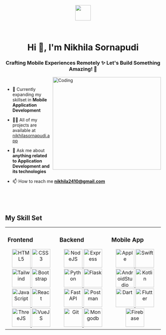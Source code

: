 <div align="center">
    <img src="https://user-images.githubusercontent.com/74038190/212284087-bbe7e430-757e-4901-90bf-4cd2ce3e1852.gif" align="center" height="50" width="50" />
</div>

<p align="center">&nbsp;</p>


<h1 align="center">Hi 👋, I'm Nikhila Sornapudi</h1>
<h3 align="center">Crafting Mobile Experiences Remotely ✨ Let's Build Something Amazing! 🚀</h3>
<img align="right" alt="Coding" width="350" src="https://user-images.githubusercontent.com/74038190/216656977-ef584e23-480a-4d1c-8c3f-7d045910ddc9.gif" height="300">
<p align="center">&nbsp;</p>


- 🌱 Currently expanding my skillset in **Mobile Application Development**

- 👨‍💻 All of my projects are available at [nikhilasornapudi.app](https://nikhilasornapudi.vercel.app/)

- 💬 Ask me about **anything related to Application Development and its technologies**

- 📫 How to reach me **nikhila2410@gmail.com**

<p align="center">&nbsp;</p>

<br/>  

## My Skill Set  
<table><tr><td valign="top" width="25%">

### Frontend  
<div align="center">
<a href="https://developer.mozilla.org/en-US/docs/Web/HTML" target="_blank">
    <img src="https://skillicons.dev/icons?i=html" alt="HTML5" width="60" height="60" />
</a>
<a href="https://developer.mozilla.org/en-US/docs/Web/CSS" target="_blank">
    <img src="https://skillicons.dev/icons?i=css" alt="CSS3" width="60" height="60" />
</a>
<a href="https://tailwindcss.com/" target="_blank" rel="noreferrer">
    <img src="https://skillicons.dev/icons?i=tailwind" alt="Tailwind" width="60" height="60"/>
</a>
<a href="https://getbootstrap.com" target="_blank" rel="noreferrer">
    <img src="https://skillicons.dev/icons?i=bootstrap" alt="Bootstrap" width="60" height="60"/>
</a>
<a href="https://developer.mozilla.org/en-US/docs/Web/JavaScript" target="_blank">
    <img src="https://skillicons.dev/icons?i=js" alt="JavaScript" width="60" height="60" />
</a>
<a href="https://reactjs.org/" target="_blank" rel="noreferrer">
    <img src="https://skillicons.dev/icons?i=react" alt="React" width="60" height="60"/>
</a>
<a href="https://threejs.org/" target="_blank" rel="noreferrer">
    <img src="https://skillicons.dev/icons?i=threejs" alt="ThreeJS" width="60" height="60"/>
</a>
<a href="https://vuejs.org/" target="_blank" rel="noreferrer">
    <img src="https://skillicons.dev/icons?i=vue" alt="VueJS" width="60" height="60"/>
</a>
</div>

</td><td valign="top" width="25%">

### Backend  
<div align="center">
<a href="https://nodejs.org" target="_blank" rel="noreferrer">
    <img src="https://skillicons.dev/icons?i=nodejs" alt="NodeJS" width="60" height="60"/>
</a>
<a href="https://expressjs.com" target="_blank" rel="noreferrer">
    <img src="https://skillicons.dev/icons?i=express" alt="Express" width="60" height="60"/>
</a>
<a href="https://www.python.org/" target="_blank">
    <img src="https://skillicons.dev/icons?i=python" alt="Python" width="60" height="60" />
</a>
<a href="https://flask.palletsprojects.com/en/3.0.x/" target="_blank" rel="noreferrer">
    <img src="https://skillicons.dev/icons?i=flask" alt="Flask" width="60" height="60"/>
</a>
<a href="https://fastapi.tiangolo.com/" target="_blank" rel="noreferrer">
    <img src="https://skillicons.dev/icons?i=fastapi" alt="FastAPI" width="60" height="60"/>
</a>
<a href="https://www.postman.com/" target="_blank" rel="noreferrer">
    <img src="https://skillicons.dev/icons?i=postman" alt="Postman" width="60" height="60"/>
</a>
<a href="https://git-scm.com/" target="_blank">
    <img src="https://skillicons.dev/icons?i=git" alt="Git" width="60" height="60" />
</a>
<a href="https://www.mongodb.com/" target="_blank" rel="noreferrer">
    <img src="https://skillicons.dev/icons?i=mongodb" alt="Mongodb" width="60" height="60"/>
</a>
</div>

</td><td valign="top" width="25%">

### Mobile App
<div align="center">
<a href="https://developer.apple.com/" target="_blank" rel="noreferrer">
    <img src="https://skillicons.dev/icons?i=apple" alt="Apple" width="60" height="60"/>
</a>
<a href="https://www.swift.org/" target="_blank" rel="noreferrer">
    <img src="https://skillicons.dev/icons?i=swift" alt="Swift" width="60" height="60"/>
</a>
<a href="https://developer.android.com" target="_blank" rel="noreferrer">
    <img src="https://skillicons.dev/icons?i=androidstudio" alt="AndroidStudio" width="60" height="60"/>
</a>
<a href="https://kotlinlang.org/" target="_blank" rel="noreferrer">
    <img src="https://skillicons.dev/icons?i=kotlin" alt="Kotlin" width="60" height="60"/>
</a>
<a href="https://dart.dev/" target="_blank" rel="noreferrer">
    <img src="https://skillicons.dev/icons?i=dart" alt="Dart" width="60" height="60"/>
</a>
<a href="https://flutter.dev/" target="_blank" rel="noreferrer">
    <img src="https://skillicons.dev/icons?i=flutter" alt="Flutter" width="60" height="60"/>
</a>
<a href="https://firebase.google.com/" target="_blank" rel="noreferrer">
    <img src="https://skillicons.dev/icons?i=firebase" alt="Firebase" width="60" height="60"/>
</a>
</div>
  
</td></tr></table>  
<br/>  
